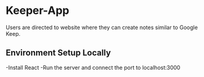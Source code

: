 # Keeper-App
Users are directed to website where they can create notes similar to Google Keep.

## Environment Setup Locally
-Install React 
-Run the server and connect the port to localhost:3000
